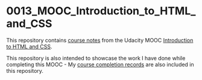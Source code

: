 # 0013_MOOC_Introduction_to_HTML_and_CSS

This repository contains [course notes](Course_Notes.md) from the Udacity MOOC [Introduction to HTML and CSS](https://www.udacity.com/course/intro-to-html-and-css--ud304).

This repository is also intended to showcase the work I have done while completing this MOOC - My [course completion records](Course_Completion.md) are also included in this repository.
